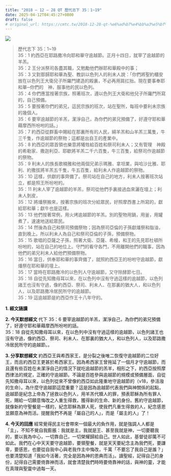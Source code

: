 ```yaml
---
title: "2018 – 12 – 28 QT 歷代志下 35：1~19"
date: 2025-04-12T04:45:27+0800
draft: false
# original_url: https://cmtc.tw/2018-12-28-qt-%e6%ad%b7%e4%bb%a3%e5%bf%97%e4%b8%8b-35%ef%bc%9a119
---
```


![](/images/qt.jpg)
> 歷代志下 35：1\~19  
> 35：1 約西亞在耶路撒冷向耶和華守逾越節。正月十四日，就宰了逾越節的羊羔。  
> 35：2 王分派祭司各盡其職，又勉勵他們辦耶和華殿中的事；  
> 35：3 又對那歸耶和華為聖、教訓以色列人的利未人說：「你們將聖約櫃安放在以色列王大衛兒子所羅門建造的殿裏，不必再用肩扛抬。現在要事奉耶和華─你們的　神，服事他的民以色列。  
> 35：4 你們應當按著宗族，照著班次，遵以色列王大衛和他兒子所羅門所寫的，自己預備。  
> 35：5 要按著你們的弟兄，這民宗族的班次，站在聖所，每班中要利未宗族的幾個人。  
> 35：6 要宰逾越節的羊羔，潔淨自己，為你們的弟兄預備了，好遵守耶和華藉摩西所吩咐的話。」  
> 35：7 約西亞從群畜中賜給在那裏所有的人民，綿羊羔和山羊羔三萬隻，牛三千隻，作逾越節的祭物；這都是出自王的產業中。  
> 35：8 約西亞的眾首領也樂意將犧牲給百姓和祭司利未人；又有管理　神殿的希勒家、撒迦利亞、耶歇將羊羔二千六百隻，牛三百隻，給祭司作逾越節的祭物。  
> 35：9 利未人的族長歌楠雅和他兩個兄弟示瑪雅、拿坦業，與哈沙比雅、耶利、約撒拔將羊羔五千隻，牛五百隻，給利未人作逾越節的祭物。  
> 35：10 這樣，供獻的事齊備了。祭司站在自己的地方，利未人按著班次站立，都是照王所吩咐的。  
> 35：11 利未人宰了逾越節的羊羔，祭司從他們手裏接過血來灑在壇上；利未人剝皮，  
> 35：12 將燔祭搬來，按著宗族的班次分給眾民，好照摩西書上所寫的，獻給耶和華；獻牛也是這樣。  
> 35：13 他們按著常例，用火烤逾越節的羊羔。別的聖物用鍋，用釜，用罐煮了，速速地送給眾民。  
> 35：14 然後為自己和祭司預備祭物；因為祭司亞倫的子孫獻燔祭和脂油，直到晚上。所以利未人為自己和祭司亞倫的子孫，預備祭物。  
> 35：15 歌唱的亞薩之子孫，照著大衛、亞薩、希幔，和王的先見耶杜頓所吩咐的，站在自己的地位上。守門的看守各門，不用離開他們的職事，因為他們的弟兄利未人給他們預備祭物。  
> 35：16 當日，供奉耶和華的事齊備了，就照約西亞王的吩咐守逾越節，獻燔祭在耶和華的壇上。  
> 35：17 當時在耶路撒冷的以色列人守逾越節，又守除酵節七日。  
> 35：18 自從先知撒母耳以來，在以色列中沒有守過這樣的逾越節，以色列諸王也沒有守過，像約西亞、祭司、利未人、在那裏的猶大人，和以色列人，以及耶路撒冷居民所守的逾越節。  
> 35：19 這逾越節是約西亞作王十八年守的。

**1. 經文誦讀**

**2.  今天默想經文**
代下 35：6 要宰逾越節的羊羔，潔淨自己，為你們的弟兄預備了，好遵守耶和華藉摩西所吩咐的話。  
35：18 自從先知撒母耳以來，在以色列中沒有守過這樣的逾越節，以色列諸王也沒有守過，像約西亞、祭司、利未人、在那裏的猶大人，和以色列人，以及耶路撒冷居民所守的逾越節。。

**3. 分享默想經文**
約西亞王與希西家王，是分裂之後唯二恢復守逾越節的二位好王，而且約西亞王更甚於希西家王。因為希西家王曾拖延了一個月才守逾越節，而且還有些百姓在未潔淨自己的情況下就吃逾越節的羔羊，相形之下，約西亞按照摩西律法的規定，正確的守逾越節。不論是百姓參與逾越節的規模或預備層面，自從先知撒母耳以來，以色列從來不曾像約西亞如此隆重地守逾越節的（v18，參活潑的生命）。為什麼守逾越節這麼重要？這是因為逾越節代表我們與神關係的起點，逾越節是紀念上帝為了拯救以色列人，用羊羔代贖人的罪，預表耶穌為所有罪人死，賜給一切願意悔改之人重生得救，獲得新的生命、新的身份。舊約守逾越節，就像新約守聖餐是一樣的，紀念耶穌為罪人死，使我們凡重生得救的人，紀念感恩並願意為神而活。提醒我們不再是「屬自己的人」，而是「屬主的人」了！

**4. 今天的回應**
經常覺得民主社會帶來一個最大的負作用，就是強調人人都是「主」，不知不覺自我膨脹：我就是主，我就是王、甚至我就是神，一切要聽我的，要以我為中心，一切靠自己，一切榮耀歸給自己。世人如此，基督徒卻萬不可如此。我們在心中天天要守逾越節，要領聖餐，就是天天要紀念主為我們死，要謙卑，要感恩，也要從自我中心與老我作主中悔改，千萬「不要忘了我自己是誰？」也要清楚知道「我如今活著，完全是因為神的恩典而活」。讀聖經，記得自己的身份，記得自己需要倚靠神而活，就會清楚我們時時要倚靠神的話，與神的靈，才能在真理與聖靈中過每一天。
